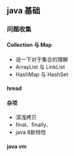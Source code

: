 java 基础
---------

<!-- toc -->

### 问题收集

#### Collection 与 Map

- 说一下对于集合的理解
- ArrayList 与 LinkList
- HashMap 与 HashSet



#### hread





#### 杂项

- 深浅拷贝
- final、finally、
- java 8新特性





#### java vm



